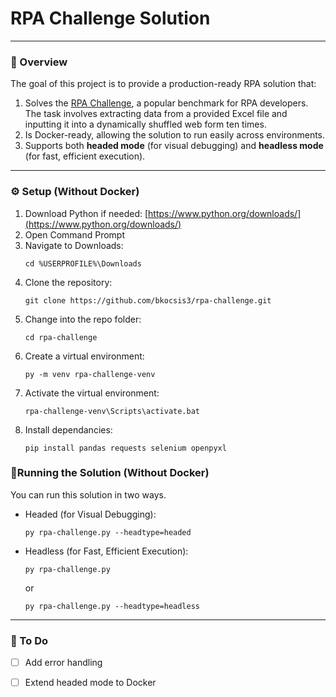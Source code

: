# RPA Challenge Solution

---

### 📖 Overview
The goal of this project is to provide a production-ready RPA solution that:

1. Solves the [RPA Challenge](https://rpachallenge.com), a popular benchmark for RPA developers. The task involves extracting data from a provided Excel file and inputting it into a dynamically shuffled web form ten times.
2. Is Docker-ready, allowing the solution to run easily across environments.
3. Supports both **headed mode** (for visual debugging) and **headless mode** (for fast, efficient execution).

---

### ⚙️ Setup (Without Docker)

1. Download Python if needed: [https://www.python.org/downloads/](https://www.python.org/downloads/)
2. Open Command Prompt
3. Navigate to Downloads:  
   ``` bash#
   cd %USERPROFILE%\Downloads
   ```
4. Clone the repository:
   ``` bash#
   git clone https://github.com/bkocsis3/rpa-challenge.git
   ```
5. Change into the repo folder:
   ``` bash#
   cd rpa-challenge
   ```
6. Create a virtual environment:
   ``` bash#
   py -m venv rpa-challenge-venv
   ```
7. Activate the virtual environment:
   ``` bash#
   rpa-challenge-venv\Scripts\activate.bat
   ```
8. Install dependancies:
   ``` bash#
   pip install pandas requests selenium openpyxl
   ```

### 🏃Running the Solution (Without Docker)
You can run this solution in two ways. 
* Headed (for Visual Debugging):
  ``` bash#
  py rpa-challenge.py --headtype=headed
  ```
* Headless (for Fast, Efficient Execution):
  ``` bash#
  py rpa-challenge.py
  ```
   or
  ``` bash#
  py rpa-challenge.py --headtype=headless
  ```

---

### 🧠 To Do
- [ ] Add error handling
- [ ] Extend headed mode to Docker

